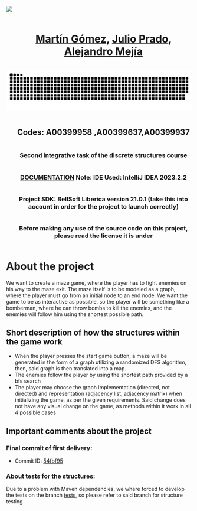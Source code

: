 <!--horizontal divider(gradiant)-->
<img src="https://user-images.githubusercontent.com/73097560/115834477-dbab4500-a447-11eb-908a-139a6edaec5c.gif">

<!--h1 without bottom border-->
<div id="user-content-toc">
  <ul align="center">
    <summary><h1 style="display: inline-block"><a href="https://github.com/Electromayonaise">Martín Gómez</a>, <a href="https://github.com/jul109">Julio Prado</a>, <a href="https://github.com/SrCracles">Alejandro Mejía</a></h1></summary>
  </ul>
</div>

<!--- snake -->
<div align="center">
  <img src="https://github.com/Electromayonaise/Electromayonaise/blob/main/Assets/github-contribution-grid-snake%20blacktest(1).svg" alt="snake" />
</div>

<!--h2 without bottom border-->
<div id="user-content-toc">
  <ul align="center">
     <summary><h2 style="display: inline-block">Codes: A00399958 ,A00399637,A00399937 </h2></summary>
    <body><h3 style="display: inline-block">Second integrative task of the discrete structures course</h3></body>
     <body><h3 style="display: inline-block"><a href="https://docs.google.com/document/d/1Sd4d1kTLxUdXZYQZJvbMPPqjIQ-U9kF1ZZahD_DQex0/edit?usp=sharing">DOCUMENTATION</a></h3></body>
       <body><h3 style="display: inline-block">Note: IDE Used: IntelliJ IDEA 2023.2.2</h3></body>
       <body><h3 style="display: inline-block">Project SDK: BellSoft Liberica version 21.0.1 (take this into account in order for the project to launch correctly) </h3></body>
        <body><h3 style="display: inline-block">Before making any use of the source code on this project, please read the license it is under</h3></body>
     
    
  </ul>
</div>

# About the project 

We want to create a maze game, where the player has to fight enemies on his way to the maze exit. The maze itself is to be modeled as a graph, where the player must go from an initial node to an end node. We want the game to be as interactive as possible, so the player will be something like a bomberman, where he can throw bombs to kill the enemies, and the enemies will follow him using the shortest possible path. 

## Short description of how the structures within the game work

- When the player presses the start game button, a maze will be generated in the form of a graph utilizing a randomized DFS algorithm, then, said graph is then translated into a map.
- The enemies follow the player by using the shortest path provided by a bfs search
- The player may choose the graph implementation (directed, not directed) and representation (adjacency list, adjacency matrix) when initializing the game, as per the given requirements. Said change does not have any visual change on the game, as methods within it work in all 4 possible cases

## Important comments about the project

### Final commit of first delivery:
- Commit ID: [54fbf95](https://github.com/Electromayonaise/MazeGame/commit/54fbf958dfa7e38b58d75a397b0878e424437060)

### About tests for the structures: 
Due to a problem with Maven dependencies, we where forced to develop the tests on the branch [tests](https://github.com/Electromayonaise/MazeGame/tree/tests), so please refer to said branch for structure testing
